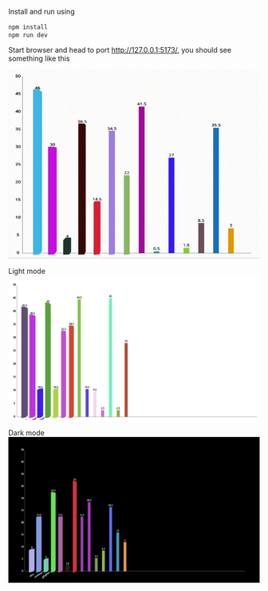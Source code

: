 Install and run using
```
npm install
npm run dev
```
Start browser and head to port http://127.0.0.1:5173/, you should see something like this


![2D Bar Graph](src/example/bar-graph.gif)


Light mode
![2D Light Mode Bar Graph](src/example/light-mode.png)

Dark mode
![2D Dark Mode Bar Graph](src/example/dark-mode.png)